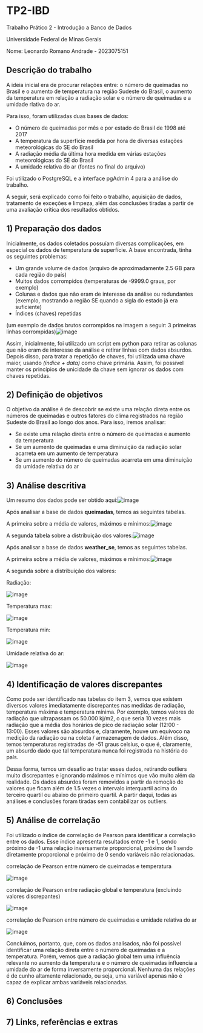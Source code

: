 # TP2-IBD
Trabalho Prático 2 - Introdução a Banco de Dados

Universidade Federal de Minas Gerais

Nome: Leonardo Romano Andrade - 2023075151

## Descrição do trabalho

A ideia inicial era de procurar relações entre: o número de queimadas no Brasil e o aumento de temperatura na região Sudeste do Brasil, o aumento da temperatura em relação a radiação 
solar e o número de queimadas e a umidade rlativa do ar.

Para isso, foram utilizadas duas bases de dados:
 - O número de queimadas por mês e por estado do Brasil de 1998 até 2017
 - A temperatura da superfície medida por hora de diversas estações meteorológicas do SE do Brasil
 - A radiação média da última hora medida em várias estações meteorológicas do SE do Brasil
 - A umidade relativa do ar
   (fontes no final do arquivo)

Foi utilizado o PostgreSQL e a interface pgAdmin 4 para a análise do trabalho.

A seguir, será explicado como foi feito o trabalho, aquisição de dados, tratamento de exceções e limpeza, além das conclusões tiradas a partir de uma avaliação crítica dos resultados obtidos.

## 1) Preparação dos dados

Inicialmente, os dados coletados possuíam diversas complicações, em especial os dados de temperatura de superfície.
A base encontrada, tinha os seguintes problemas:
 - Um grande volume de dados (arquivo de aproximadamente 2.5 GB para cada região do país)
 - Muitos dados corrompidos (temperaturas de -9999.0 graus, por exemplo)
 - Colunas e dados que não eram de interesse da análise ou redundantes (exemplo, mostrando a região SE quando a sigla do estado já era suficiente)
 - Índices (chaves) repetidas
   
(um exemplo de dados brutos corrompidos na imagem a seguir: 3 primeiras linhas corrompidas)![image](https://github.com/LeoRoms/TP2-IBD/assets/145928486/d237d2e4-0302-4d56-ad61-4e25bc8a83fa)

Assim, inicialmente, foi utilizado um script em python para retirar as colunas que não eram de interesse da análise e retirar linhas com dados absurdos.
Depois disso, para tratar a repetição de chaves, foi utilizada uma chave maior, usando *(índice + data)* como chave primária. Assim, foi possível manter os
princípios de unicidade da chave sem ignorar os dados com chaves repetidas.

## 2) Definição de objetivos 

O objetivo da análise é de descobrir se existe uma relação direta entre os números de queimadas e outros fatores do clima registrados na região Sudeste do Brasil ao longo dos anos.
Para isso, iremos analisar: 
 - Se existe uma relação direta entre o número de queimadas e aumento da temperatura
 - Se um aumento de queimadas e uma diminuição da radiação solar acarreta em um aumento de temperatura
 - Se um aumento do número de queimadas acarreta em uma diminuição da umidade relativa do ar


## 3) Análise descritiva

Um resumo dos dados pode ser obtido aqui:![image](https://github.com/LeoRoms/TP2-IBD/assets/145928486/f84b1f1f-fa44-43a7-a5fd-e0ec66f6820c)

Após analisar a base de dados __queimadas__, temos as seguintes tabelas.

A primeira sobre a média de valores, máximos e mínimos:![image](https://github.com/LeoRoms/TP2-IBD/assets/145928486/438a937d-8bfe-4323-8f9e-87dea56f1d27)

A segunda tabela sobre a distribuição dos valores:![image](https://github.com/LeoRoms/TP2-IBD/assets/145928486/a11f5781-e0ca-435e-838e-86400dabdf73)

Após analisar a base de dados __weather_se__, temos as seguintes tabelas.

A primeira sobre a média de valores, máximos e mínimos:![image](https://github.com/LeoRoms/TP2-IBD/assets/145928486/ed95bda6-e70f-4cd1-87ce-61258615d0bf)

A segunda sobre a distribuição dos valores:

Radiação:

![image](https://github.com/LeoRoms/TP2-IBD/assets/145928486/acda8f3b-72b1-4330-a67a-e747732f8b07)

Temperatura max:

![image](https://github.com/LeoRoms/TP2-IBD/assets/145928486/4be0a32a-1437-456c-aa72-cde9b69d3c25)

Temperatura min:

![image](https://github.com/LeoRoms/TP2-IBD/assets/145928486/83f24495-3972-48a5-9d56-0c50e9812bd2)

Umidade relativa do ar:

![image](https://github.com/LeoRoms/TP2-IBD/assets/145928486/ca683047-2d57-4050-97d5-c9a96b7399eb)

## 4) Identificação de valores discrepantes

Como pode ser identificado nas tabelas do item 3, vemos que existem diversos valores imediatamente discrepantes nas medidas de radiação, temperatura máxima e temperatura mínima. Por exemplo, temos
valores de radiação que ultrapassam os 50.000 kj/m2, o que seria 10 vezes mais radiação que a média dos horários de pico de radiação solar (12:00 - 13:00). Esses valores são absurdos e, claramente, houve um
equívoco na medição da radiação ou na coleta / armazenagem de dados. Além disso, temos temperaturas registradas de -51 graus celsius, o que é, claramente, um absurdo dado que tal temperatura nunca foi
registrada na história do país.

Dessa forma, temos um desafio ao tratar esses dados, retirando outliers muito discrepantes e ignorando máximos e mínimos que vão muito além da realidade. Os dados absurdos foram removidos a partir
da remoção de valores que ficam além de 1.5 vezes o intervalo interquartil acima do terceiro quartil ou abaixo do primeiro quartil. A partir daqui, todas as análises e conclusões foram tiradas sem
contabilizar os outliers.

## 5) Análise de correlação

Foi utilizado o índice de correlação de Pearson para identificar a correlação entre os dados. 
Esse índice apresenta resultados entre -1 e 1, sendo próximo de -1 uma relação inversamente proporcional, próximo de 1 sendo diretamente proporcional e próximo de 0 sendo variáveis não relacionadas.

correlação de Pearson entre número de queimadas e temperatura

![image](https://github.com/LeoRoms/TP2-IBD/assets/145928486/eb0e8ce2-48a0-43a2-9779-d7fcfb07c020)

correlação de Pearson entre radiação global e temperatura (excluindo valores discrepantes)

![image](https://github.com/LeoRoms/TP2-IBD/assets/145928486/7694570d-38e7-42d7-b27d-3f48ad542b8f)

correlação de Pearson entre número de queimadas e umidade relativa do ar

![image](https://github.com/LeoRoms/TP2-IBD/assets/145928486/9fbd35ca-7674-4de2-bb13-fef040b71e14)

Concluímos, portanto, que, com os dados analisados, não foi possível identificar uma relação direta entre o número de queimadas e a temperatura. Porém, vemos que
a radiação global tem uma influência relevante no aumento da temperatura e o número de queimadas influencia a umidade do ar de forma inversamente proporcional.
Nenhuma das relações é de cunho altamente relacionado, ou seja, uma variável apenas não é capaz de explicar ambas variáveis relacionadas.

## 6) Conclusões

## 7) Links, referências e extras











